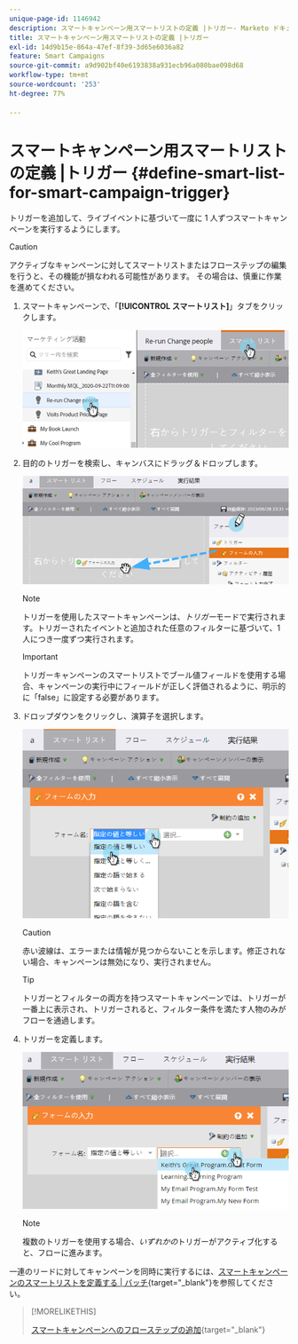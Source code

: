 ```yaml
---
unique-page-id: 1146942
description: スマートキャンペーン用スマートリストの定義 |トリガー- Marketo ドキュメント - 製品ドキュメント
title: スマートキャンペーン用スマートリストの定義 |トリガー
exl-id: 14d9b15e-864a-47ef-8f39-3d65e6036a82
feature: Smart Campaigns
source-git-commit: a9d902bf40e6193838a931ecb96a080bae098d68
workflow-type: tm+mt
source-wordcount: '253'
ht-degree: 77%

---
```


# スマートキャンペーン用スマートリストの定義 |トリガー {#define-smart-list-for-smart-campaign-trigger}

トリガーを追加して、ライブイベントに基づいて一度に 1 人ずつスマートキャンペーンを実行するようにします。

>[!CAUTION]
>
>アクティブなキャンペーンに対してスマートリストまたはフローステップの編集を行うと、その機能が損なわれる可能性があります。 その場合は、慎重に作業を進めてください。

1. スマートキャンペーンで、「**[!UICONTROL スマートリスト]**」タブをクリックします。

   ![](assets/define-smart-list-for-smart-campaign-trigger-1.png)

1. 目的のトリガーを検索し、キャンバスにドラッグ＆ドロップします。

   ![](assets/define-smart-list-for-smart-campaign-trigger-2.png)

   >[!NOTE]
   >
   >トリガーを使用したスマートキャンペーンは、_トリガー_&#x200B;モードで実行されます。トリガーされたイベントと追加された任意のフィルターに基づいて、1 人につき一度ずつ実行されます。

   >[!IMPORTANT]
   >
   >トリガーキャンペーンのスマートリストでブール値フィールドを使用する場合、キャンペーンの実行中にフィールドが正しく評価されるように、明示的に「false」に設定する必要があります。

1. ドロップダウンをクリックし、演算子を選択します。

   ![](assets/define-smart-list-for-smart-campaign-trigger-3.png)

   >[!CAUTION]
   >
   >赤い波線は、エラーまたは情報が見つからないことを示します。修正されない場合、キャンペーンは無効になり、実行されません。

   >[!TIP]
   >
   >トリガーとフィルターの両方を持つスマートキャンペーンでは、トリガーが一番上に表示され、トリガーされると、フィルター条件を満たす人物のみがフローを通過します。

1. トリガーを定義します。

   ![](assets/define-smart-list-for-smart-campaign-trigger-4.png)

   >[!NOTE]
   >
   >複数のトリガーを使用する場合、_いずれかの_&#x200B;トリガーがアクティブ化すると、フローに進みます。

一連のリードに対してキャンペーンを同時に実行するには、[スマートキャンペーンのスマートリストを定義する | バッチ](/help/marketo/product-docs/core-marketo-concepts/smart-campaigns/creating-a-smart-campaign/define-smart-list-for-smart-campaign-batch.md){target="_blank"}を参照してください。

>[!MORELIKETHIS]
>
>[スマートキャンペーンへのフローステップの追加](/help/marketo/product-docs/core-marketo-concepts/smart-campaigns/flow-actions/add-a-flow-step-to-a-smart-campaign.md){target="_blank"}
